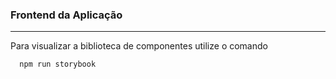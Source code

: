 ### Frontend da Aplicação
<hr />
Para visualizar a biblioteca de componentes utilize o comando

  ```sh
    npm run storybook
  ```
